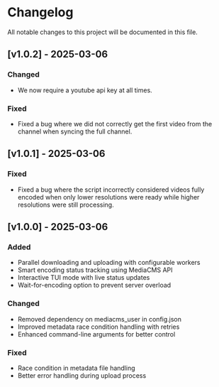 # Changelog

All notable changes to this project will be documented in this file.

## [v1.0.2] - 2025-03-06

### Changed
- We now require a youtube api key at all times.

### Fixed
- Fixed a bug where we did not correctly get the first video from the channel when syncing the full channel.

## [v1.0.1] - 2025-03-06

### Fixed
- Fixed a bug where the script incorrectly considered videos fully encoded when only lower resolutions were ready while higher resolutions were still processing.

## [v1.0.0] - 2025-03-06

### Added
- Parallel downloading and uploading with configurable workers
- Smart encoding status tracking using MediaCMS API
- Interactive TUI mode with live status updates
- Wait-for-encoding option to prevent server overload

### Changed
- Removed dependency on mediacms_user in config.json
- Improved metadata race condition handling with retries
- Enhanced command-line arguments for better control

### Fixed
- Race condition in metadata file handling
- Better error handling during upload process
